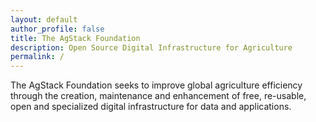 ```yaml
---
layout: default
author_profile: false
title: The AgStack Foundation
description: Open Source Digital Infrastructure for Agriculture
permalink: /
---
```


The AgStack Foundation seeks to improve global agriculture efficiency through the creation, maintenance and enhancement of free, re-usable, open and specialized digital infrastructure for data and applications.
